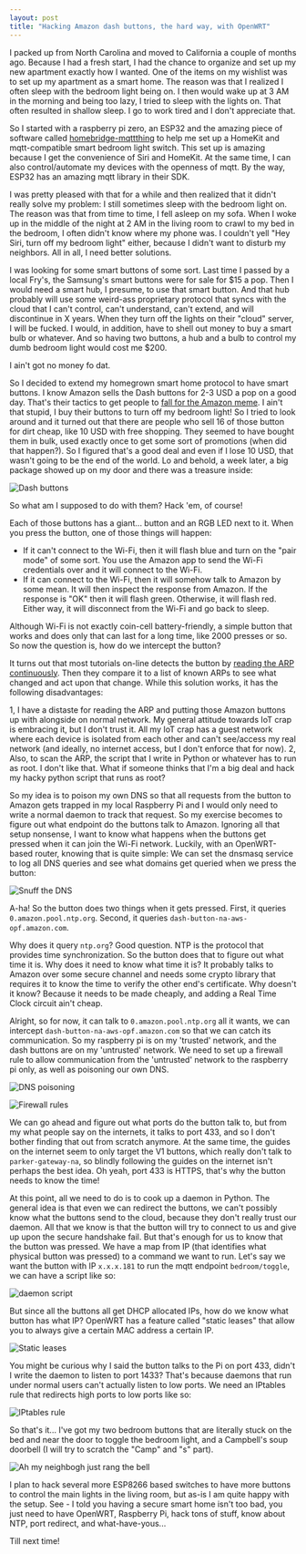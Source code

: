 ```yaml
---
layout: post
title: "Hacking Amazon dash buttons, the hard way, with OpenWRT"
---
```



I packed up from North Carolina and moved to California a couple of months ago. Because I had a fresh start, I had the chance to organize and set up my new apartment exactly how I wanted. One of the items on my wishlist was to set up my apartment as a smart home. The reason was that I realized I often sleep with the bedroom light being on. I then would wake up at 3 AM in the morning and being too lazy, I tried to sleep with the lights on. That often resulted in shallow sleep. I go to work tired and I don't appreciate that.

So I started with a raspberry pi zero, an ESP32 and the amazing piece of software called [homebridge-mqttthing](https://www.npmjs.com/package/homebridge-mqttthing) to help me set up a HomeKit and mqtt-compatible smart bedroom light switch. This set up is amazing because I get the convenience of Siri and HomeKit. At the same time, I can also control/automate my devices with the openness of mqtt. By the way, ESP32 has an amazing mqtt library in their SDK. 

I was pretty pleased with that for a while and then realized that it didn't really solve my problem: I still sometimes sleep with the bedroom light on. The reason was that from time to time, I fell asleep on my sofa. When I woke up in the middle of the night at 2 AM in the living room to crawl to my bed in the bedroom, I often didn't know where my phone was. I couldn't yell "Hey Siri, turn off my bedroom light" either, because I didn't want to disturb my neighbors. All in all, I need better solutions.

I was looking for some smart buttons of some sort. Last time I passed by a local Fry's, the Samsung's smart buttons were for sale for $15 a pop. Then I would need a smart hub, I presume, to use that smart button. And that hub probably will use some weird-ass proprietary protocol that syncs with the cloud that I can't control, can't understand, can't extend, and will discontinue in X years. When they turn off the lights on their "cloud" server, I will be fucked. I would, in addition, have to shell out money to buy a smart bulb or whatever. And so having two buttons, a hub and a bulb to control my dumb bedroom light would cost me $200.

I ain't got no money fo dat.

So I decided to extend my homegrown smart home protocol to have smart buttons. I know Amazon sells the Dash buttons for 2-3 USD a pop on a good day. That's their tactics to get people to [fall for the Amazon meme](https://danklessons.wordpress.com/2016/03/28/falling-for-a-meme/). I ain't that stupid, I buy their buttons to turn off my bedroom light! So I tried to look around and it turned out that there are people who sell 16 of those button for dirt cheap, like 10 USD with free shopping. They seemed to have bought them in bulk, used exactly once to get some sort of promotions (when did that happen?). So I figured that's a good deal and even if I lose 10 USD, that wasn't going to be the end of the world. Lo and behold, a week later, a big package showed up on my door and there was a treasure inside:

![Dash buttons](/assets/posts-images/amazon-smart-buttons/dash-buttons.jpg)

So what am I supposed to do with them? Hack 'em, of course!

Each of those buttons has a giant... button and an RGB LED next to it. When you press the button, one of those things will happen:

- If it can't connect to the Wi-Fi, then it will flash blue and turn on the "pair mode" of some sort. You use the Amazon app to send the Wi-Fi credentials over and it will connect to the Wi-Fi.
- If it can connect to the Wi-Fi, then it will somehow talk to Amazon by some mean. It will then inspect the response from Amazon. If the response is "OK" then it will flash green. Otherwise, it will flash red. Either way, it will disconnect from the Wi-Fi and go back to sleep. 

Although Wi-Fi is not exactly coin-cell battery-friendly, a simple button that works and does only that can last for a long time, like 2000 presses or so. So now the question is, how do we intercept the button?

It turns out that most tutorials on-line detects the button by [reading the ARP continuously](https://github.com/Nekmo/amazon-dash/blob/develop/amazon_dash/discovery.py). Then they compare it to a list of known ARPs to see what changed and act upon that change. While this solution works, it has the following disadvantages:

1, I have a distaste for reading the ARP and putting those Amazon buttons up with alongside on normal network. My general attitude towards IoT crap is embracing it, but I don't trust it. All my IoT crap has a guest network where each device is isolated from each other and can't see/access my real network (and ideally, no internet access, but I don't enforce that for now).
2, Also, to scan the ARP, the script that I write in Python or whatever has to run as root. I don't like that. What if someone thinks that I'm a big deal and hack my hacky python script that runs as root?

So my idea is to poison my own DNS so that all requests from the button to Amazon gets trapped in my local Raspberry Pi and I would only need to write a normal daemon to track that request. So my exercise becomes to figure out what endpoint do the buttons talk to Amazon. Ignoring all that setup nonsense, I want to know what happens when the buttons get pressed when it can join the Wi-Fi network. Luckily, with an OpenWRT-based router, knowing that is quite simple: We can set the dnsmasq service to log all DNS queries and see what domains get queried when we press the button:

![Snuff the DNS](/assets/posts-images/amazon-smart-buttons/dns-sniff.png)

A-ha! So the button does two things when it gets pressed. First, it queries `0.amazon.pool.ntp.org`. Second, it queries `dash-button-na-aws-opf.amazon.com`.

Why does it query `ntp.org`? Good question. NTP is the protocol that provides time synchronization. So the button does that to figure out what time it is. Why does it need to know what time it is? It probably talks to Amazon over some secure channel and needs some crypto library that requires it to know the time to verify the other end's certificate. Why doesn't it know? Because it needs to be made cheaply, and adding a Real Time Clock circuit ain't cheap.

Alright, so for now, it can talk to `0.amazon.pool.ntp.org` all it wants, we can intercept `dash-button-na-aws-opf.amazon.com` so that we can catch its communication. So my raspberry pi is on my 'trusted' network, and the dash buttons are on my 'untrusted' network. We need to set up a firewall rule to allow communication from the 'untrusted' network to the raspberry pi only, as well as poisoning our own DNS.

![DNS poisoning](/assets/posts-images/amazon-smart-buttons/dns-poisoning.png)

![Firewall rules](/assets/posts-images/amazon-smart-buttons/firewall-rules.png)

We can go ahead and figure out what ports do the button talk to, but from my what people say on the internets, it talks to port 433, and so I don't bother finding that out from scratch anymore. At the same time, the guides on the internet seem to only target the V1 buttons, which really don't talk to `parker-gateway-na`, so blindly following the guides on the internet isn't perhaps the best idea. Oh yeah, port 433 is HTTPS, that's why the button needs to know the time! 

At this point, all we need to do is to cook up a daemon in Python. The general idea is that even we can redirect the buttons, we can't possibly know what the buttons send to the cloud, because they don't really trust our daemon. All that we know is that the button will try to connect to us and give up upon the secure handshake fail. But that's enough for us to know that the button was pressed. We have a map from IP (that identifies what physical button was pressed) to a command we want to run. Let's say we want the button with IP `x.x.x.181` to run the mqtt endpoint `bedroom/toggle`, we can have a script like so:

![daemon script](/assets/posts-images/amazon-smart-buttons/daemon-script.png)

But since all the buttons all get DHCP allocated IPs, how do we know what button has what IP? OpenWRT has a feature called "static leases" that allow you to always give a certain MAC address a certain IP.

![Static leases](/assets/posts-images/amazon-smart-buttons/static-leases.png)

You might be curious why I said the button talks to the Pi on port 433, didn't I write the daemon to listen to port 1433? That's because daemons that run under normal users can't actually listen to low ports. We need an IPtables rule that redirects high ports to low ports like so:

![IPtables rule](/assets/posts-images/amazon-smart-buttons/iptables.png)

So that's it... I've got my two bedroom buttons that are literally stuck on the bed and near the door to toggle the bedroom light, and a Campbell's soup doorbell (I will try to scratch the "Camp" and "s" part). 

![Ah my neighbogh just rang the bell](/assets/posts-images/amazon-smart-buttons/rang-bell.jpg)

I plan to hack several more ESP8266 based switches to have more buttons to control the main lights in the living room, but as-is I am quite happy with the setup. See - I told you having a secure smart home isn't too bad, you just need to have OpenWRT, Raspberry Pi, hack tons of stuff, know about NTP, port redirect, and what-have-yous...

Till next time!
